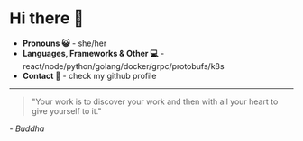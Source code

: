 # Hi there 👋

- **Pronouns 😺** - she/her
- **Languages, Frameworks & Other 💻** - react/node/python/golang/docker/grpc/protobufs/k8s
- **Contact 📨** - check my github profile
---

> "Your work is to discover your work and then with all your heart to give yourself to it."

*- Buddha*

